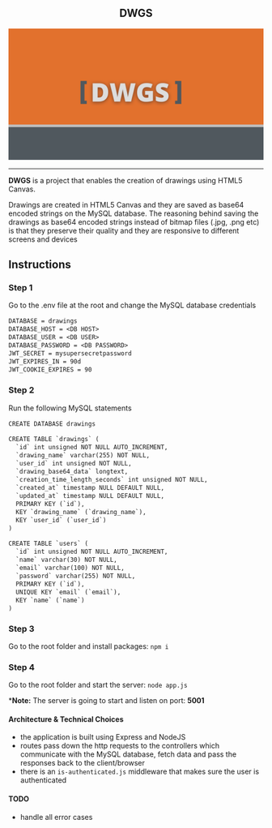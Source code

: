 

<div align="center">
<h2>DWGS</h2>
<img  src="https://github.com/besiankrasniqi/dwgs-frontend/blob/main/images/dwgs-graphic.png?raw=true"/>
</div>

<hr/>

**DWGS** is a project that enables the creation of drawings using HTML5 Canvas.

Drawings are created in HTML5 Canvas and they are saved as base64 encoded strings on the MySQL database. The reasoning behind saving the drawings as base64 encoded strings instead of bitmap files (.jpg, .png etc) is that they preserve their quality and they are responsive to different screens and devices



## Instructions

### Step 1

Go to the .env file at the root and change the MySQL database credentials
```
DATABASE = drawings
DATABASE_HOST = <DB HOST>
DATABASE_USER = <DB USER>
DATABASE_PASSWORD = <DB PASSWORD>
JWT_SECRET = mysupersecretpassword
JWT_EXPIRES_IN = 90d
JWT_COOKIE_EXPIRES = 90
```

### Step 2

Run the following MySQL statements

```
CREATE DATABASE drawings
```

```
CREATE TABLE `drawings` (
  `id` int unsigned NOT NULL AUTO_INCREMENT,
  `drawing_name` varchar(255) NOT NULL,
  `user_id` int unsigned NOT NULL,
  `drawing_base64_data` longtext,
  `creation_time_length_seconds` int unsigned NOT NULL,
  `created_at` timestamp NULL DEFAULT NULL,
  `updated_at` timestamp NULL DEFAULT NULL,
  PRIMARY KEY (`id`),
  KEY `drawing_name` (`drawing_name`),
  KEY `user_id` (`user_id`)
)
```

```
CREATE TABLE `users` (
  `id` int unsigned NOT NULL AUTO_INCREMENT,
  `name` varchar(30) NOT NULL,
  `email` varchar(100) NOT NULL,
  `password` varchar(255) NOT NULL,
  PRIMARY KEY (`id`),
  UNIQUE KEY `email` (`email`),
  KEY `name` (`name`)
) 
```

### Step 3

Go to the root folder and install packages: `npm i`

### Step 4

Go to the root folder and start the server: `node app.js`

***Note:** The server is going to start and listen on port: **5001**

#### Architecture & Technical Choices
* the application is built using Express and NodeJS
* routes pass down the http requests to the controllers which communicate with the MySQL database, fetch data and pass the responses back to the client/browser
* there is an `is-authenticated.js` middleware that makes sure the user is authenticated

#### TODO
* handle all error cases